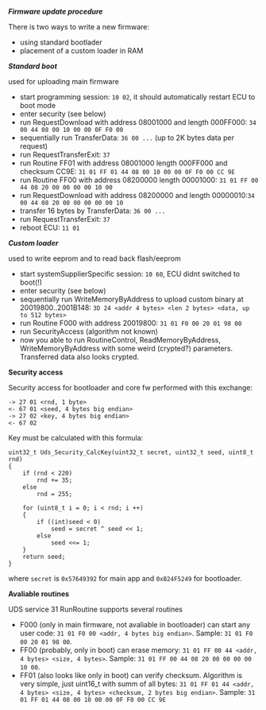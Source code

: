 *****Firmware update procedure*****

There is two ways to write a new firmware:
- using standard bootlader
- placement of a custom loader in RAM

***Standard boot***

used for uploading main firmware

- start programming session: `10 02`, it should automatically restart ECU to boot mode
- enter security (see below)
- run RequestDownload with address 08001000 and length 000FF000: `34 00 44 08 00 10 00 00 0F F0 00`
- sequentially run TransferData: `36 00 ...` (up to 2K bytes data per request)
- run RequestTransferExit: `37`
- run Routine FF01 with address 08001000 length 000FF000 and checksum CC9E: `31 01 FF 01 44 08 00 10 00 00 0F F0 00 CC 9E`
- run Routine FF00 with address 08200000 length 00001000: `31 01 FF 00 44 08 20 00 00 00 00 10 00`
- run RequestDownload with address 08200000 and length 00000010:`34 00 44 08 20 00 00 00 00 00 10`
- transfer 16 bytes by TransferData: `36 00 ...`
- run RequestTransferExit: `37`
- reboot ECU: `11 01`


***Custom loader***

used to write eeprom and to read back flash/eeprom

- start systemSupplierSpecific session: `10 60`, ECU didnt switched to boot(!)
- enter security (see below)
- sequentially run WriteMemoryByAddress to upload custom binary at 20019800..2001B148: `3D 24 <addr 4 bytes> <len 2 bytes> <data, up to 512 bytes>`
- run Routine F000 with address 20019800: `31 01 F0 00 20 01 98 00`
- run SecurityAccess (algorithm not known)
- now you able to run RoutineControl, ReadMemoryByAddress, WriteMemoryByAddress with some weird (crypted?) parameters. Transferred data also looks crypted.


**Security access**

Security access for bootloader and core fw performed with this exchange:

```
-> 27 01 <rnd, 1 byte>
<- 67 01 <seed, 4 bytes big endian>
-> 27 02 <key, 4 bytes big endian>
<- 67 02
```

Key must be calculated with this formula:
```
uint32_t Uds_Security_CalcKey(uint32_t secret, uint32_t seed, uint8_t rnd)
{
    if (rnd < 220)
        rnd += 35;
    else
        rnd = 255;

    for (uint8_t i = 0; i < rnd; i ++)
    {
        if ((int)seed < 0)
            seed = secret ^ seed << 1;
        else
            seed <<= 1;
    }
    return seed;
}
```
where `secret` is `0x57649392` for main app and `0xB24F5249` for bootloader.


**Avaliable routines**

UDS service 31 RunRoutine supports several routines

- F000 (only in main firmware, not avaliable in bootloader) can start any user code: `31 01 F0 00 <addr, 4 bytes big endian>`. Sample: `31 01 F0 00 20 01 98 00`.
- FF00 (probably, only in boot) can erase memory: `31 01 FF 00 44 <addr, 4 bytes> <size, 4 bytes>`. Sample: `31 01 FF 00 44 08 20 00 00 00 00 10 00`.
- FF01 (also looks like only in boot) can verify checksum. Algorithm is very simple, just uint16_t with summ of all bytes: `31 01 FF 01 44 <addr, 4 bytes> <size, 4 bytes> <checksum, 2 bytes big endian>`. Sample: `31 01 FF 01 44 08 00 10 00 00 0F F0 00 CC 9E`
